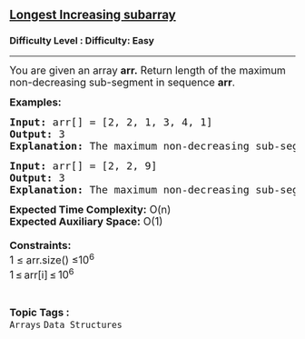 <h2><a href="https://www.geeksforgeeks.org/problems/sachins-love-for-runs2217/1?page=2&category=Arrays&status=unsolved,attempted&sortBy=accuracy">Longest Increasing subarray</a></h2><h3>Difficulty Level : Difficulty: Easy</h3><hr><div class="problems_problem_content__Xm_eO"><p><span style="font-size: 18px;">You are given an array&nbsp;<strong>arr.</strong> Return length of the maximum non-decreasing sub-segment in sequence <strong>arr</strong>.</span></p>
<p><span style="font-size: 18px;"><strong>Examples:</strong></span></p>
<pre><span style="font-size: 18px;"><strong>Input: </strong>arr[] = [2, 2, 1, 3, 4, 1]
<strong>Output: </strong>3
<strong>Explanation: </strong>The maximum non-decreasing sub-segment is the segment with numbers from the third to the fifth one.</span></pre>
<pre><span style="font-size: 18px;"><strong>Input: </strong>arr[] = [2, 2, 9]
<strong>Output: </strong>3
<strong>Explanation: </strong>The maximum non-decreasing sub-segment is the numbers from the first to the third one.</span></pre>
<p><span style="font-size: 18px;"><strong>Expected Time Complexity:</strong> O(n)<br><strong>Expected Auxiliary Space:</strong> O(1)<br><br><strong>Constraints:</strong><br>1 ≤ arr.size() ≤10<sup>6</sup><br>1 ≤ arr[i] ≤ 10<sup>6</sup></span></p></div><br><p><span style=font-size:18px><strong>Topic Tags : </strong><br><code>Arrays</code>&nbsp;<code>Data Structures</code>&nbsp;